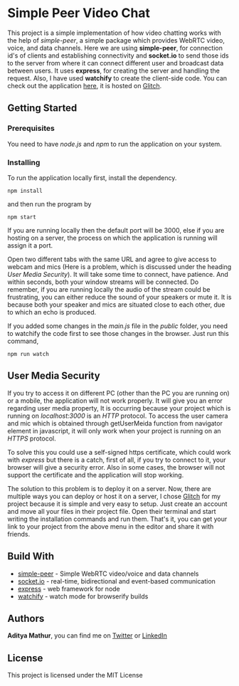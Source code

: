 # Simple Peer Video Chat
This project is a simple implementation of how video chatting works with the help of *simple-peer*, a simple package which provides WebRTC video, voice, and data channels. Here we are using **simple-peer**, for connection id's of clients and establishing connectivity and **socket.io** to send those ids to the server from where it can connect different user and broadcast data between users. It uses **express**, for creating the server and handling the request. Also, I have used **watchify** to create the client-side code. You can check out the application [here](https://videochat-webrtc.glitch.me), it is hosted on [Glitch](https://glitch.com/).

## Getting Started
### Prerequisites
You need to have *node.js* and *npm* to run the application on your system.
### Installing
To run the application locally first, install the dependency.
```
npm install
```
and then run the program by
```
npm start
```
If you are running locally then the default port will be 3000, else if you are hosting on a server, the process on which the application is running will assign it a port.

Open two different tabs with the same URL and agree to give access to webcam and mics (Here is a problem, which is discussed under the heading *User Media Security*). It will take some time to connect, have patience. And within seconds, both your window streams will be connected. Do remember, if you are running locally the audio of the stream could be frustrating, you can either reduce the sound of your speakers or mute it. It is because both your speaker and mics are situated close to each other, due to which an echo is produced.

If you added some changes in the *main.js* file in the *public* folder, you need to watchify the code first to see those changes in the browser. Just run this command,
```
npm run watch
```

## User Media Security
If you try to access it on different PC (other than the PC you are running on) or a mobile, the application will not work properly. It will give you an error regarding user media property, It is occurring because your project which is running on *localhost:3000* is an *HTTP* protocol. To access the user camera and mic which is obtained through getUserMeida function from navigator element in javascript, it will only work when your project is running on an *HTTPS* protocol.

To solve this you could use a self-signed https certificate, which could work with *express* but there is a catch, first of all, if you try to connect to it, your browser will give a security error. Also in some cases, the browser will not support the certificate and the application will stop working.

The solution to this problem is to deploy it on a server. Now, there are multiple ways you can deploy or host it on a server, I chose [Glitch](https://glitch.com/) for my project because it is simple and very easy to setup. Just create an account and move all your files in their project file. Open their terminal and start writing the installation commands and run them. That's it, you can get your link to your project from the above menu in the editor and share it with friends.

## Build With
- [simple-peer](https://www.npmjs.com/package/simple-peer) - Simple WebRTC video/voice and data channels
- [socket.io](https://socket.io/) - real-time, bidirectional and event-based communication
- [express](https://www.npmjs.com/package/express) - web framework for node
- [watchify](https://www.npmjs.com/package/watchify) - watch mode for browserify builds

## Authors
**Aditya Mathur**, you can find me on [Twitter](https://twitter.com/mathuraditya7) or [LinkedIn](https://www.linkedin.com/in/aditya-mathur-7240/)

## License
This project is licensed under the MIT License

